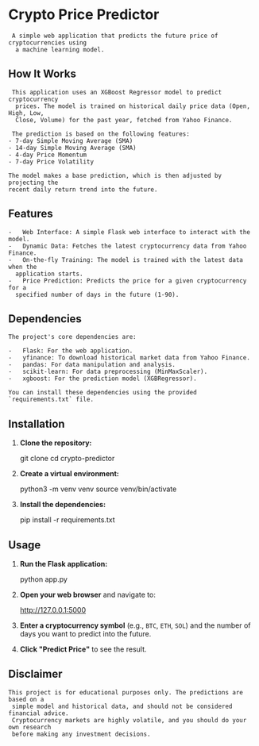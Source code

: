 # Crypto Price Predictor
    
     A simple web application that predicts the future price of cryptocurrencies using
      a machine learning model.
    
## How It Works
    
     This application uses an XGBoost Regressor model to predict cryptocurrency
      prices. The model is trained on historical daily price data (Open, High, Low,
      Close, Volume) for the past year, fetched from Yahoo Finance.
    
     The prediction is based on the following features:
    - 7-day Simple Moving Average (SMA)
    - 14-day Simple Moving Average (SMA)
    - 4-day Price Momentum
    - 7-day Price Volatility
   
    The model makes a base prediction, which is then adjusted by projecting the
    recent daily return trend into the future.
   
## Features
   
    -   Web Interface: A simple Flask web interface to interact with the model.
    -   Dynamic Data: Fetches the latest cryptocurrency data from Yahoo Finance.
    -   On-the-fly Training: The model is trained with the latest data when the
      application starts.
    -   Price Prediction: Predicts the price for a given cryptocurrency for a
      specified number of days in the future (1-90).
   
## Dependencies
   
    The project's core dependencies are:
   
    -   Flask: For the web application.
    -   yfinance: To download historical market data from Yahoo Finance.
    -   pandas: For data manipulation and analysis.
    -   scikit-learn: For data preprocessing (MinMaxScaler).
    -   xgboost: For the prediction model (XGBRegressor).
   
    You can install these dependencies using the provided `requirements.txt` file.
   
## Installation
   
1.  **Clone the repository:**

      git clone <repository-url>
      cd crypto-predictor


   
2.  **Create a virtual environment:**

      python3 -m venv venv
      source venv/bin/activate

   
3.  **Install the dependencies:**

      pip install -r requirements.txt



 ## Usage
   
1.  **Run the Flask application:**

      python app.py

   
2.  **Open your web browser** and navigate to:

      http://127.0.0.1:5000


   
3.  **Enter a cryptocurrency symbol** (e.g., `BTC`, `ETH`, `SOL`) and the number
     of days you want to predict into the future.
   
4.  **Click "Predict Price"** to see the result.
   
 ## Disclaimer
   
    This project is for educational purposes only. The predictions are based on a
     simple model and historical data, and should not be considered financial advice.
     Cryptocurrency markets are highly volatile, and you should do your own research
     before making any investment decisions.
